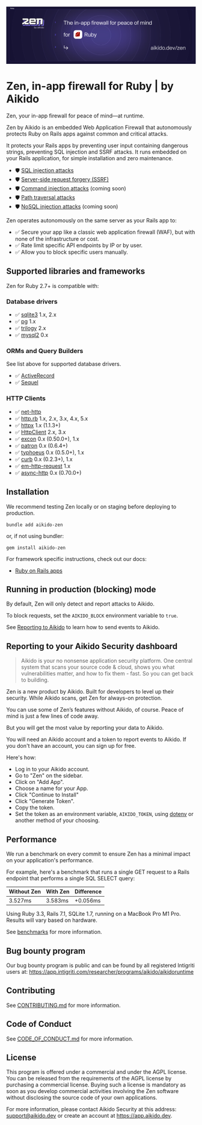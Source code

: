 ![Zen by Aikido for Ruby](./docs/banner.svg)

# Zen, in-app firewall for Ruby | by Aikido

Zen, your in-app firewall for peace of mind—at runtime.

Zen by Aikido is an embedded Web Application Firewall that autonomously protects
Ruby on Rails apps against common and critical attacks.

It protects your Rails apps by preventing user input containing dangerous
strings, preventing SQL injection and SSRF attacks. It runs embedded on your
Rails application, for simple installation and zero maintenance.

* 🛡️ [SQL injection attacks](https://www.aikido.dev/blog/the-state-of-sql-injections)
* 🛡️ [Server-side request forgery (SSRF)](https://github.com/AikidoSec/firewall-node/blob/main/docs/ssrf.md)
* 🛡️ [Command injection attacks](https://owasp.org/www-community/attacks/Command_Injection) (coming soon)
* 🛡️ [Path traversal attacks](https://owasp.org/www-community/attacks/Path_Traversal)
* 🛡️ [NoSQL injection attacks](https://www.aikido.dev/blog/web-application-security-vulnerabilities) (coming soon)

Zen operates autonomously on the same server as your Rails app to:

* ✅ Secure your app like a classic web application firewall (WAF), but with none of the infrastructure or cost.
* ✅ Rate limit specific API endpoints by IP or by user.
* ✅ Allow you to block specific users manually.

## Supported libraries and frameworks

Zen for Ruby 2.7+ is compatible with:

### Database drivers

* ✅ [sqlite3](https://github.com/sparklemotion/sqlite3-ruby) 1.x, 2.x
* ✅ [pg](https://github.com/ged/ruby-pg) 1.x
* ✅ [trilogy](https://github.com/trilogy-libraries/trilogy) 2.x
* ✅ [mysql2](https://github.com/brianmario/mysql2) 0.x

### ORMs and Query Builders

See list above for supported database drivers.

* ✅ [ActiveRecord](https://github.com/rails/rails)
* ✅ [Sequel](https://github.com/jeremyevans/sequel)

### HTTP Clients

* ✅ [net-http](https://github.com/ruby/net-http)
* ✅ [http.rb](https://github.com/httprb/http) 1.x, 2.x, 3.x, 4.x, 5.x
* ✅ [httpx](https://gitlab.com/os85/httpx) 1.x (1.1.3+)
* ✅ [HttpClient](https://github.com/nahi/httpclient) 2.x, 3.x
* ✅ [excon](https://github.com/excon/excon) 0.x (0.50.0+), 1.x
* ✅ [patron](https://github.com/toland/patron) 0.x (0.6.4+)
* ✅ [typhoeus](https://github.com/typhoeus/typhoeus) 0.x (0.5.0+), 1.x
* ✅ [curb](https://github.com/taf2/curb) 0.x (0.2.3+), 1.x
* ✅ [em-http-request](https://github.com/igrigorik/em-http-request) 1.x
* ✅ [async-http](https://github.com/igrigorik/em-http-request) 0.x (0.70.0+)

## Installation

We recommend testing Zen locally or on staging before deploying to production.

```
bundle add aikido-zen
```

or, if not using bundler:

```
gem install aikido-zen
```

For framework specific instructions, check out our docs:

* [Ruby on Rails apps](docs/rails.md)

## Running in production (blocking) mode

By default, Zen will only detect and report attacks to Aikido.

To block requests, set the `AIKIDO_BLOCK` environment variable to `true`.

See [Reporting to Aikido](#reporting-to-your-aikido-security-dashboard) to learn
how to send events to Aikido.

## Reporting to your Aikido Security dashboard

> Aikido is your no nonsense application security platform. One central system
> that scans your source code & cloud, shows you what vulnerabilities matter,
> and how to fix them - fast. So you can get back to building.

Zen is a new product by Aikido. Built for developers to level up their security.
While Aikido scans, get Zen for always-on protection.

You can use some of Zen’s features without Aikido, of course. Peace of mind is
just a few lines of code away.

But you will get the most value by reporting your data to Aikido.

You will need an Aikido account and a token to report events to Aikido. If you
don't have an account, you can sign up for free.

Here's how:

* Log in to your Aikido account.
* Go to "Zen" on the sidebar.
* Click on "Add App".
* Choose a name for your App.
* Click "Continue to Install"
* Click "Generate Token".
* Copy the token.
* Set the token as an environment variable, `AIKIDO_TOKEN`, using
  [dotenv](https://github.com/bkeepers/dotenv) or another method
  of your choosing.

## Performance

We run a benchmark on every commit to ensure Zen has a minimal impact on your
application's performance.

For example, here's a benchmark that runs a single GET request to a Rails
endpoint that performs a single SQL SELECT query:

| Without Zen      | With Zen      | Difference    |
|------------------|---------------|---------------|
| 3.527ms          | 3.583ms       | +0.056ms      |

Using Ruby 3.3, Rails 7.1, SQLite 1.7, running on a MacBook Pro M1 Pro. Results
will vary based on hardware.

See [benchmarks](benchmarks) for more information.

## Bug bounty program

Our bug bounty program is public and can be found by all registered Intigriti
users at: https://app.intigriti.com/researcher/programs/aikido/aikidoruntime

## Contributing

See [CONTRIBUTING.md](.github/CONTRIBUTING.md) for more information.

## Code of Conduct

See [CODE_OF_CONDUCT.md](.github/CODE_OF_CONDUCT.md) for more information.

## License

This program is offered under a commercial and under the AGPL license. You can
be released from the requirements of the AGPL license by purchasing a commercial
license. Buying such a license is mandatory as soon as you develop commercial
activities involving the Zen software without disclosing the source code of your
own applications.

For more information, please contact Aikido Security at this address:
support@aikido.dev or create an account at https://app.aikido.dev.
